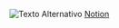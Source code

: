![Texto Alternativo](https://cdn.iconscout.com/icon/free/png-256/free-notion-logo-icon-download-in-svg-png-gif-file-formats--productivity-application-brand-apps-pack-logos-icons-8630396.png?f=webp&w=256) [Notion](https://www.notion.so/Trabalho-GGplot-2f51fda742f048e7a248eb2ac4432e00)
